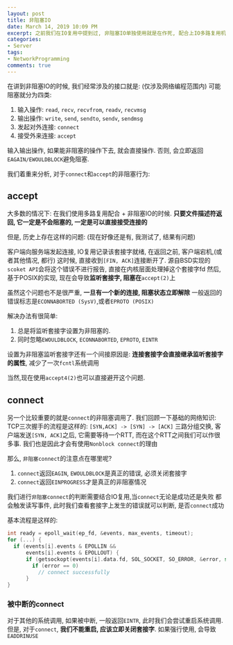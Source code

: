 ```yaml
---
layout: post
title: 非阻塞IO
date: March 14, 2019 10:09 PM
excerpt: 之前我们在IO复用中提到过, 非阻塞IO单独使用就是在作死, 配合上IO多路复用机制才会体现出它的作用来, 本篇我们就来分析非阻塞IO的各种操作
categories:
- Server
tags:
- NetworkProgramming
comments: true
---
```


在讲到非阻塞IO的时候, 我们经常涉及的接口就是: (仅涉及网络编程范围内)
可能阻塞就分为四类:
1. 输入操作: `read`, `recv`, `recvfrom`, `readv`, `recvmsg`
2. 输出操作: `write`, `send`, `sendto`, `sendv`, `sendmsg`
3. 发起对外连接: `connect`
4. 接受外来连接: `accept`

输入输出操作, 如果能非阻塞的操作下去, 就会直接操作. 否则, 会立即返回`EAGAIN/EWOULDBLOCK`避免阻塞.

我们着重来分析, 对于`connect`和`accept`的非阻塞行为:

## accept

大多数的情况下: 在我们使用多路复用配合 + 非阻塞IO的时候.
**只要文件描述符返回, 它一定是不会阻塞的, 一定是可以直接接受连接的**

但是, 历史上存在这样的问题: (现在好像还是有, 我测试了, 结果有问题)

客户端向服务端发起连接, IO复用记录该套接字就绪, 在返回之前, 客户端宕机,(或者其他情况, 都行)
这时候, 直接收到`[FIN, ACK]`连接断开了.
源自BSD实现的`scoket API`会将这个错误不进行报告, 直接在内核层面处理掉这个套接字fd
然后, 基于POSIX的实现, 现在会导致**监听套接字, 阻塞在**`accept(2)`上

虽然这个问题也不是很严重, **一旦有一个新的连接, 阻塞状态立即解除**
一般返回的错误标志是`ECONNABORTED (SysV)`,或者`EPROTO (POSIX)`

解决办法有很简单:
1. 总是将监听套接字设置为非阻塞的.
2. 同时忽略`EWOULDBLOCK`, `ECONNABORTED`, `EPROTO`, `EINTR`

设置为非阻塞监听套接字还有一个间接原因是: 
**连接套接字会直接继承监听套接字的属性**, 减少了一次`fcntl`系统调用

当然,现在使用`accept4(2)`也可以直接避开这个问题.

## connect

另一个比较重要的就是`connect`的非阻塞调用了.
我们回顾一下基础的网络知识: 
TCP三次握手的流程是这样的: `[SYN,ACK] -> [SYN] -> [ACK]`
三路分组交换, 客户端发送`[SYN, ACK]`之后, 它需要等待一个RTT, 而在这个RTT之间我们可以作很多事.
我们也是因此才会有使用`Nonblock connect`的理由

那么, `非阻塞connect`的注意点在哪里呢?
1. `connect`返回`EAGIN`, `EWOULDBLOCK`是真正的错误, 必须关闭套接字
2. `connect`返回`EINPROGRESS`才是真正的非阻塞情况

我们进行`非阻塞connect`的判断需要结合IO复用,当`connect`无论是成功还是失败
都会触发读写事件, 此时我们查看套接字上发生的错误就可以判断, 是否`connect`成功

基本流程是这样的:
```cpp
int ready = epoll_wait(ep_fd, &events, max_events, timeout);
for (...) {
  if (events[i].events & EPOLLIN &&
      events[i].events & EPOLLOUT) {
      if (getsockopt(events[i].data.fd, SOL_SOCKET, SO_ERROR, &error, sizeof(int)))
        if (error == 0)
          // connect successfully
	  }
}
```

### 被中断的connect

对于其他的系统调用, 如果被中断, 一般返回`EINTR`, 此时我们会尝试重启系统调用.
但是, 对于`connect`, **我们不能重启, 应该立即关闭套接字**. 如果强行使用, 会导致`EADDRINUSE`
